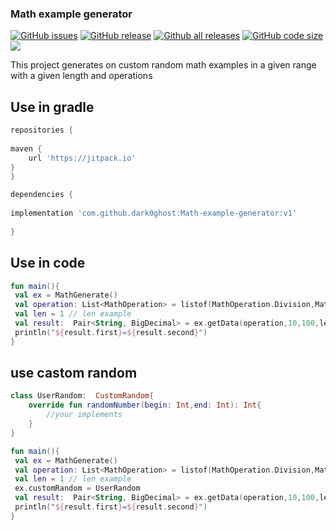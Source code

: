 ### Math example  generator 
[![GitHub issues](https://img.shields.io/github/issues/dark0ghost/Math-example-generator)](https://github.com/dark0ghost/Math-example-generator/issues)
[![GitHub release](https://img.shields.io/github/release/dark0ghost/Math-example-generator)](https://github.com/dark0ghost/Math-example-generator/releases/)
[![Github all releases](https://img.shields.io/github/downloads/dark0ghost/Math-example-generator/total.svg)](https://github.com/dark0ghost/Math-example-generator/releases/)
[![GitHub code size](https://img.shields.io/github/languages/code-size/dark0ghost/Math-example-generator?style=flat)](https://github.com/ddark0ghost/Math-example-generator)
[![](https://jitpack.io/v/imkarl/Badge.svg)](https://jitpack.io/#imkarl/Badge)

This project generates on custom random math examples in a given range with a given length and operations

## Use in gradle
```groovy
repositories {
    
maven { 
    url 'https://jitpack.io'
}
}

dependencies {
    
implementation 'com.github.dark0ghost:Math-example-generator:v1'
    
}
```

## Use in code

```kotlin
fun main(){
 val ex = MathGenerate()
 val operation: List<MathOperation> = listof(MathOperation.Division,MathOperation.Plus)  // math operation use in example 
 val len = 1 // len example   
 val result:  Pair<String, BigDecimal> = ex.getData(operation,10,100,len)  
 println("${result.first}=${result.second}")
}
```

## use castom random

```kotlin
class UserRandom:  CustomRandom{
    override fun randomNumber(begin: Int,end: Int): Int{
        //your implements
    }
}

fun main(){
 val ex = MathGenerate()
 val operation: List<MathOperation> = listof(MathOperation.Division,MathOperation.Plus)  // math operation use in example 
 val len = 1 // len example 
 ex.customRandom = UserRandom   
 val result:  Pair<String, BigDecimal> = ex.getData(operation,10,100,len)  
 println("${result.first}=${result.second}")
}
```
